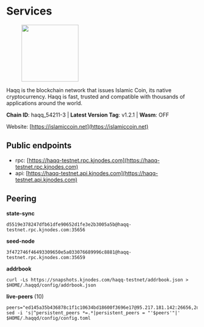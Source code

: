# Services

<figure><img src="https://raw.githubusercontent.com/kj89/testnet_manuals/main/pingpub/logos/haqq.png" width="150" alt=""><figcaption></figcaption></figure>

Haqq is the blockchain network that issues Islamic Coin,  its native cryptocurrency. Haqq is fast, trusted and  compatible with thousands of applications around the world.

**Chain ID**: haqq_54211-3 | **Latest Version Tag**: v1.2.1 | **Wasm**: OFF

Website: [https://islamiccoin.net](https://islamiccoin.net)


## Public endpoints

* rpc: [https://haqq-testnet.rpc.kjnodes.com](https://haqq-testnet.rpc.kjnodes.com)
* api: [https://haqq-testnet.api.kjnodes.com](https://haqq-testnet.api.kjnodes.com)

## Peering

**state-sync**

```
d5519e378247dfb61dfe90652d1fe3e2b3005a5b@haqq-testnet.rpc.kjnodes.com:35656
```

**seed-node**

```
3f472746f46493309650e5a033076689996c8881@haqq-testnet.rpc.kjnodes.com:35659
```

**addrbook**
```
curl -Ls https://snapshots.kjnodes.com/haqq-testnet/addrbook.json > $HOME/.haqqd/config/addrbook.json
```

**live-peers** (10)
```
peers="ed145a35b436878c1f1c10634bd18600f3696e17@95.217.181.142:26656,2d13d679b64e1a574904a140f72815644ec71131@65.21.133.125:30656,64a840f6f5344a22a485b2818f9da9a457d42827@95.217.57.232:36656,d5519e378247dfb61dfe90652d1fe3e2b3005a5b@65.109.68.190:35656,1c5a4624a7f1a71e240ae2df82e97d5e9f46ff5c@88.99.214.188:60956,5f836eb8b9c600e8050bfcb025dc6234bf7d8796@65.108.9.230:26656,6570de868d0f7a5b4dc9f5a007ba98319a7fa8b4@194.163.162.31:26656,dae56b465293b5f122d795f742f87c6b16539acc@23.88.44.170:12656,7f4b4501af5f744210dcad95fb9b3915283fd0e9@185.244.182.203:26656,35e1bf6fda8a37c9c4872527a30b1fe26b0a155f@45.13.59.201:26656"
sed -i 's|^persistent_peers *=.*|persistent_peers = "'$peers'"|' $HOME/.haqqd/config/config.toml
```

